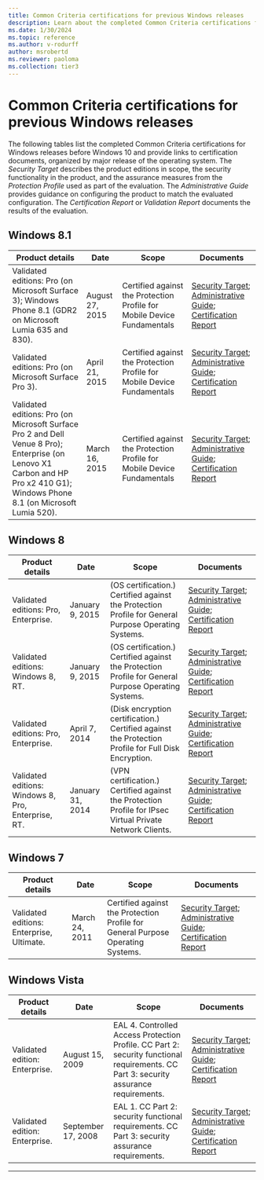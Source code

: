 ```yaml
---
title: Common Criteria certifications for previous Windows releases
description: Learn about the completed Common Criteria certifications for previous Windows releases.
ms.date: 1/30/2024
ms.topic: reference
ms.author: v-rodurff
author: msrobertd
ms.reviewer: paoloma
ms.collection: tier3
---
```


# Common Criteria certifications for previous Windows releases

The following tables list the completed Common Criteria certifications for Windows releases before Windows 10 and provide links to certification documents, organized by major release of the operating system. The *Security Target* describes the product editions in scope, the security functionality in the product, and the assurance measures from the *Protection Profile* used as part of the evaluation. The *Administrative Guide* provides guidance on configuring the product to match the evaluated configuration. The *Certification Report* or *Validation Report* documents the results of the evaluation.

## Windows 8.1

|Product details  |Date  |Scope  |Documents  |
|---------|---------|---------|---------|
|Validated editions: Pro (on Microsoft Surface 3); Windows Phone 8.1 (GDR2 on Microsoft Lumia 635 and 830). |August 27, 2015 |Certified against the Protection Profile for Mobile Device Fundamentals |[Security Target][security-target-august-2015]; [Administrative Guide][admin-guide-august-2015]; [Certification Report][certification-report-august-2015] |
|Validated editions: Pro (on Microsoft Surface Pro 3). |April 21, 2015|Certified against the Protection Profile for Mobile Device Fundamentals |[Security Target][security-target-april-2015]; [Administrative Guide][admin-guide-april-2015]; [Certification Report][certification-report-april-2015] |
|Validated editions: Pro (on Microsoft Surface Pro 2 and Dell Venue 8 Pro); Enterprise (on Lenovo X1 Carbon and HP Pro x2 410 G1); Windows Phone 8.1 (on Microsoft Lumia 520). |March 16, 2015 |Certified against the Protection Profile for Mobile Device Fundamentals |[Security Target][security-target-march-2015]; [Administrative Guide][admin-guide-march-2015]; [Certification Report][certification-report-march-2015] |

## Windows 8

|Product details  |Date  |Scope  |Documents  |
|---------|---------|---------|---------|
|Validated editions: Pro, Enterprise. |January 9, 2015 |(OS certification.) Certified against the Protection Profile for General Purpose Operating Systems. |[Security Target][security-target-january-2015-pro]; [Administrative Guide][admin-guide-january-2015-pro]; [Certification Report][certification-report-january-2015-pro] |
|Validated editions: Windows 8, RT. |January 9, 2015 |(OS certification.) Certified against the Protection Profile for General Purpose Operating Systems. |[Security Target][security-target-january-2015-rt]; [Administrative Guide][admin-guide-january-2015-rt]; [Certification Report][certification-report-january-2015-rt] |
|Validated editions: Pro, Enterprise. |April 7, 2014 |(Disk encryption certification.) Certified against the Protection Profile for Full Disk Encryption. |[Security Target][security-target-april-2014]; [Administrative Guide][admin-guide-april-2014]; [Certification Report][certification-report-april-2014] |
|Validated editions: Windows 8, Pro, Enterprise, RT. |January 31, 2014 |(VPN certification.) Certified against the Protection Profile for IPsec Virtual Private Network Clients. |[Security Target][security-target-january-2014]; [Administrative Guide][admin-guide-january-2014]; [Certification Report][certification-report-january-2014] |

## Windows 7

|Product details  |Date  |Scope  |Documents  |
|---------|---------|---------|---------|
|Validated editions: Enterprise, Ultimate. |March 24, 2011 |Certified against the Protection Profile for General Purpose Operating Systems. |[Security Target][security-target-march-2011]; [Administrative Guide][admin-guide-march-2011]; [Certification Report][certification-report-march-2011] |

## Windows Vista

|Product details  |Date  |Scope  |Documents  |
|---------|---------|---------|---------|
|Validated edition: Enterprise. |August 15, 2009 |EAL 4. Controlled Access Protection Profile. CC Part 2: security functional requirements. CC Part 3: security assurance requirements. |[Security Target][security-target-august-2009]; [Administrative Guide][admin-guide-august-2009]; [Certification Report][certification-report-august-2009] |
|Validated edition: Enterprise. |September 17, 2008 |EAL 1. CC Part 2: security functional requirements. CC Part 3: security assurance requirements. |[Security Target][security-target-september-2008]; [Administrative Guide][admin-guide-september-2008]; [Certification Report][certification-report-september-2008] |

---

<!-- Links -->

<!-- Security Targets -->

[security-target-august-2015]: https://www.commoncriteriaportal.org/files/epfiles/st_vid10635-st.pdf
[security-target-april-2015]: https://www.commoncriteriaportal.org/files/epfiles/st_vid10632-st.pdf
[security-target-march-2015]: https://www.commoncriteriaportal.org/files/epfiles/st_vid10592-st.pdf
[security-target-january-2015-pro]: https://www.commoncriteriaportal.org/files/epfiles/st_vid10520-st.pdf
[security-target-january-2015-rt]: https://www.commoncriteriaportal.org/files/epfiles/st_vid10620-st.pdf
[security-target-april-2014]: https://www.commoncriteriaportal.org/files/epfiles/st_vid10540-st.pdf
[security-target-january-2014]: https://www.commoncriteriaportal.org/files/epfiles/st_vid10529-st.pdf
[security-target-march-2011]: https://www.commoncriteriaportal.org/files/epfiles/st_vid10390-st.pdf
[security-target-august-2009]: https://www.commoncriteriaportal.org/files/epfiles/st_vid10291-st.pdf
[security-target-september-2008]: https://www.commoncriteriaportal.org/files/epfiles/efs-t005_msvista_msserver2008_eal1_st_v1.0.pdf

<!-- Administrative Guides -->

[admin-guide-august-2015]: https://download.microsoft.com/download/b/e/3/be365594-daa5-4af3-a6b5-9533d61eae32/surface%20pro%203%20mobile%20operational%20guidance.docx
[admin-guide-april-2015]: https://download.microsoft.com/download/b/e/3/be365594-daa5-4af3-a6b5-9533d61eae32/surface%20pro%203%20mobile%20operational%20guidance.docx
[admin-guide-march-2015]: https://download.microsoft.com/download/b/0/e/b0e30225-5017-4241-ac0a-6c40bc8e6714/mobile%20operational%20guidance.docx
[admin-guide-january-2015-pro]: https://download.microsoft.com/download/6/0/b/60b27ded-705a-4751-8e9f-642e635c3cf3/microsoft%20windows%208%20windows%20server%202012%20common%20criteria%20supplemental%20admin%20guidance.docx
[admin-guide-january-2015-rt]: https://download.microsoft.com/download/8/6/e/86e8c001-8556-4949-90cf-f5beac918026/microsoft%20windows%208%20microsoft%20windows%20rt%20common%20criteria%20supplemental%20admin.docx
[admin-guide-april-2014]: https://download.microsoft.com/download/0/8/4/08468080-540b-4326-91bf-f2a33b7e1764/administrative%20guidance%20for%20software%20full%20disk%20encryption%20clients.pdf
[admin-guide-january-2014]: https://download.microsoft.com/download/a/9/f/a9fd7e2d-023b-4925-a62f-58a7f1a6bd47/microsoft%20windows%208%20windows%20server%202012%20supplemental%20admin%20guidance%20ipsec%20vpn%20client.docx
[admin-guide-march-2011]: https://www.microsoft.com/downloads/en/details.aspx?familyid=ee05b6d0-9939-4765-9217-63083bb94a00
[admin-guide-august-2009]: https://www.microsoft.com/downloads/en/details.aspx?familyid=06166288-24c4-4c42-9daa-2b2473ddf567
[admin-guide-september-2008]: https://www.microsoft.com/downloads/en/details.aspx?familyid=06166288-24c4-4c42-9daa-2b2473ddf567

<!-- Certification and Validation Reports -->

[certification-report-august-2015]: https://www.commoncriteriaportal.org/files/epfiles/st_vid10635-vr.pdf
[certification-report-april-2015]: https://www.commoncriteriaportal.org/files/epfiles/st_vid10632-vr.pdf
[certification-report-march-2015]: https://www.commoncriteriaportal.org/files/epfiles/st_vid10592-vr.pdf
[certification-report-january-2015-pro]: https://www.commoncriteriaportal.org/files/epfiles/st_vid10520-vr.pdf
[certification-report-january-2015-rt]: https://www.commoncriteriaportal.org/files/epfiles/st_vid10620-vr.pdf
[certification-report-april-2014]: https://www.commoncriteriaportal.org/files/epfiles/st_vid10540-vr.pdf
[certification-report-january-2014]: https://www.commoncriteriaportal.org/files/epfiles/st_vid10529-vr.pdf
[certification-report-march-2011]: https://www.commoncriteriaportal.org/files/epfiles/st_vid10390-vr.pdf
[certification-report-august-2009]: https://www.commoncriteriaportal.org/files/epfiles/st_vid10291-vr.pdf
[certification-report-september-2008]: https://www.commoncriteriaportal.org/files/epfiles/efs-t005_msvista_msserver2008_eal1_cr_v1.0.pdf
